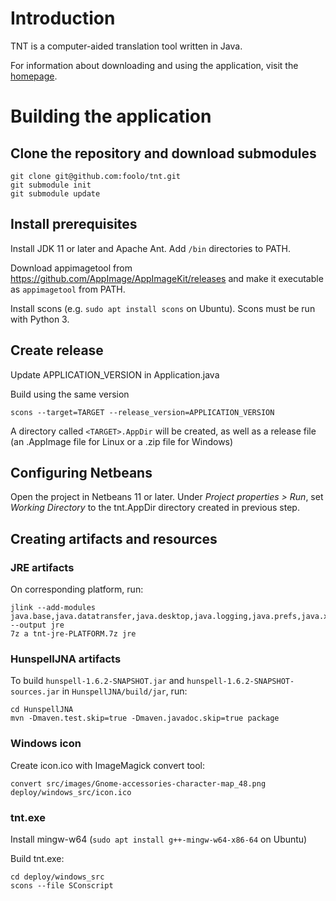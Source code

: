 # Introduction

TNT is a computer-aided translation tool written in Java.

For information about downloading and using the application, visit the [homepage](https://foolo.github.io/tnt-homepage/).

# Building the application

## Clone the repository and download submodules

	git clone git@github.com:foolo/tnt.git
	git submodule init
	git submodule update

## Install prerequisites

Install JDK 11 or later and Apache Ant. Add ```/bin``` directories to PATH.

Download appimagetool from https://github.com/AppImage/AppImageKit/releases and make it executable as ```appimagetool``` from PATH.

Install scons (e.g. ```sudo apt install scons``` on Ubuntu). Scons must be run with Python 3.

## Create release

Update APPLICATION_VERSION in Application.java

Build using the same version

	scons --target=TARGET --release_version=APPLICATION_VERSION

A directory called ```<TARGET>.AppDir``` will be created, as well as a release file (an .AppImage file for Linux or a .zip file for Windows)

## Configuring Netbeans

Open the project in Netbeans 11 or later. Under *Project properties > Run*, set *Working Directory* to the tnt.AppDir directory created in previous step.

## Creating artifacts and resources

### JRE artifacts

On corresponding platform, run:

	jlink --add-modules java.base,java.datatransfer,java.desktop,java.logging,java.prefs,java.xml,java.sql --output jre
	7z a tnt-jre-PLATFORM.7z jre

### HunspellJNA artifacts

To build ```hunspell-1.6.2-SNAPSHOT.jar``` and ```hunspell-1.6.2-SNAPSHOT-sources.jar``` in ```HunspellJNA/build/jar```, run:

	cd HunspellJNA
	mvn -Dmaven.test.skip=true -Dmaven.javadoc.skip=true package

### Windows icon

Create icon.ico with ImageMagick convert tool:

	convert src/images/Gnome-accessories-character-map_48.png deploy/windows_src/icon.ico

### tnt.exe

Install mingw-w64 (```sudo apt install g++-mingw-w64-x86-64``` on Ubuntu)

Build tnt.exe:

	cd deploy/windows_src
	scons --file SConscript
